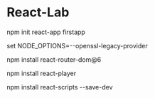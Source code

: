 # React-Lab

npm init react-app firstapp

set NODE_OPTIONS=--openssl-legacy-provider

npm install react-router-dom@6

npm install react-player

npm install react-scripts --save-dev

